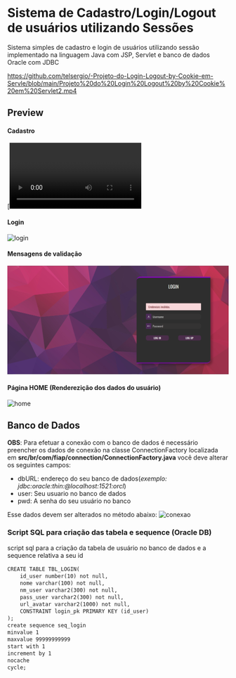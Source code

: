 # Sistema de Cadastro/Login/Logout de usuários utilizando Sessões
Sistema simples de cadastro e login de usuários utilizando sessão implementado na linguagem Java com JSP, Servlet e banco de dados Oracle com JDBC 

https://github.com/telsergio/-Projeto-do-Login-Logout-by-Cookie-em-Servle/blob/main/Projeto%20do%20Login%20Logout%20by%20Cookie%20em%20Servlet2.mp4

## Preview

#### Cadastro
[![cadastr(h](https://github.com/telsergio/-Projeto-do-Login-Logout-by-Cookie-em-Servle/blob/main/Projeto%20do%20Login%20Logout%20by%20Cookie%20em%20Servlet2.mp4)

#### Login
![login](https://github.com/telsergio/login-logout-jsp/raw/master/print/tela-login.png)


#### Mensagens de validação
[![validacao-login](https://github.com/XxJoaoQueirozxX/login-logout-jsp/raw/master/print/tela-login-validacao.png)](https://github.com/telsergio/-Projeto-do-Login-Logout-by-Cookie-em-Servle/blob/main/tela-login-validacao.png)

#### Página HOME (Renderezição dos dados do usuário)
![home](https://github.com/telsergio/login-logout-jsp/raw/master/print/home.png)



## Banco de Dados
**OBS**: Para efetuar a conexão com o banco de dados é necessário preencher os dados de conexão na classe ConnectionFactory localizada em **src/br/com/fiap/connection/ConnectionFactory.java**
você deve alterar os seguintes campos:
- dbURL: endereço do seu banco de dados(_exemplo: jdbc:oracle:thin:@localhost:1521:orcl_)
- user: Seu usuario no banco de dados
- pwd: A senha do seu usuário no banco 

Esse dados devem ser alterados no método abaixo:
![conexao](https://github.com/telsergio/login-logout-jsp/raw/master/print/conexao.png)

### Script SQL para criação das tabela e sequence (Oracle DB)
script sql para a criação da tabela de usuário no banco de dados e a sequence relativa a seu id

    CREATE TABLE TBL_LOGIN(
        id_user number(10) not null,
        nome varchar(100) not null,
        nm_user varchar2(300) not null,
        pass_user varchar2(300) not null,
        url_avatar varchar2(1000) not null,
        CONSTRAINT login_pk PRIMARY KEY (id_user)
    );
    create sequence seq_login
    minvalue 1
    maxvalue 99999999999
    start with 1
    increment by 1
    nocache
    cycle;
